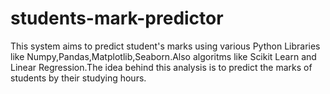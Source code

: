 # students-mark-predictor
This system aims to predict student's marks using various Python Libraries like Numpy,Pandas,Matplotlib,Seaborn.Also algoritms like Scikit Learn and Linear Regression.The idea behind this analysis is to predict the marks of students by their studying hours.
